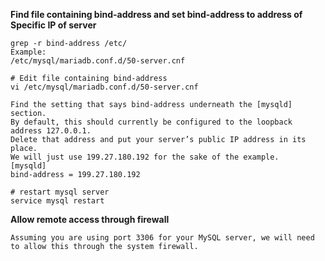 **Find file containing bind-address and set bind-address to address of Specific IP of server**
```
grep -r bind-address /etc/
Example:
/etc/mysql/mariadb.conf.d/50-server.cnf

# Edit file containing bind-address
vi /etc/mysql/mariadb.conf.d/50-server.cnf

Find the setting that says bind-address underneath the [mysqld] section. 
By default, this should currently be configured to the loopback address 127.0.0.1. 
Delete that address and put your server’s public IP address in its place. 
We will just use 199.27.180.192 for the sake of the example. 
[mysqld]
bind-address = 199.27.180.192

# restart mysql server
service mysql restart
```

**Allow remote access through firewall**
```
Assuming you are using port 3306 for your MySQL server, we will need to allow this through the system firewall.
```
